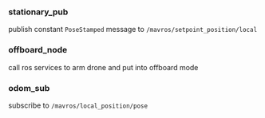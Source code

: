 ### stationary_pub

publish constant `PoseStamped` message to `/mavros/setpoint_position/local`

### offboard_node

call ros services to arm drone and put into offboard mode

### odom_sub

subscribe to `/mavros/local_position/pose`